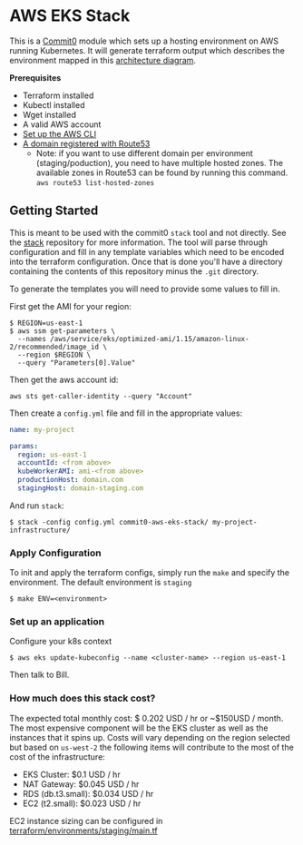 # AWS EKS Stack

This is a [Commit0](https://github.com/commitdev/commit0) module which sets up a
hosting environment on AWS running Kubernetes. It will generate terraform output
which describes the environment mapped in this [architecture
diagram](./docs/architecture-overview.svg).

**Prerequisites**
 - Terraform installed
 - Kubectl installed
 - Wget installed
 - A valid AWS account
 - [Set up the AWS CLI](https://docs.aws.amazon.com/polly/latest/dg/setup-aws-cli.html)
 - [A domain registered with Route53](https://docs.aws.amazon.com/Route53/latest/DeveloperGuide/domain-register.html)
   - Note: if you want to use different domain per environment (staging/poduction), you need to have multiple hosted zones. The available zones in Route53 can be found by running this command. `aws route53 list-hosted-zones`

## Getting Started

This is meant to be used with the commit0 `stack` tool and not directly. See
the [stack](https://github.com/commitdev/stack) repository for more
information. The tool will parse through configuration and fill in any
template variables which need to be encoded into the terraform configuration.
Once that is done you'll have a directory containing the contents of this
repository minus the `.git` directory.

To generate the templates you will need to provide some values to fill in.

First get the AMI for your region:
```shell
$ REGION=us-east-1
$ aws ssm get-parameters \
  --names /aws/service/eks/optimized-ami/1.15/amazon-linux-2/recommended/image_id \
  --region $REGION \
  --query "Parameters[0].Value"
```

Then get the aws account id:
```shell
aws sts get-caller-identity --query "Account"
```

Then create a `config.yml` file and fill in the appropriate values:

```yaml
name: my-project

params:
  region: us-east-1
  accountId: <from above>
  kubeWorkerAMI: ami-<from above>
  productionHost: domain.com
  stagingHost: domain-staging.com
```

And run `stack`:
```shell
$ stack -config config.yml commit0-aws-eks-stack/ my-project-infrastructure/
```

### Apply Configuration
To init and apply the terraform configs, simply run the `make` and specify the
environment. The default environment is `staging`
```shell
$ make ENV=<environment>
```

### Set up an application
Configure your k8s context

```shell
$ aws eks update-kubeconfig --name <cluster-name> --region us-east-1
```

Then talk to Bill.

### How much does this stack cost?
The expected total monthly cost: $ 0.202 USD / hr or ~$150USD / month. The most
expensive component will be the EKS cluster as well as the instances that it
spins up. Costs will vary depending on the region selected but based on
`us-west-2` the following items will contribute to the most of the cost of the
infrastructure:
 - EKS Cluster: $0.1 USD / hr
 - NAT Gateway: $0.045 USD / hr
 - RDS (db.t3.small): $0.034 USD / hr
 - EC2 (t2.small): $0.023 USD / hr

EC2 instance sizing can be configured in [terraform/environments/staging/main.tf](terraform/environments/staging/main.tf)
